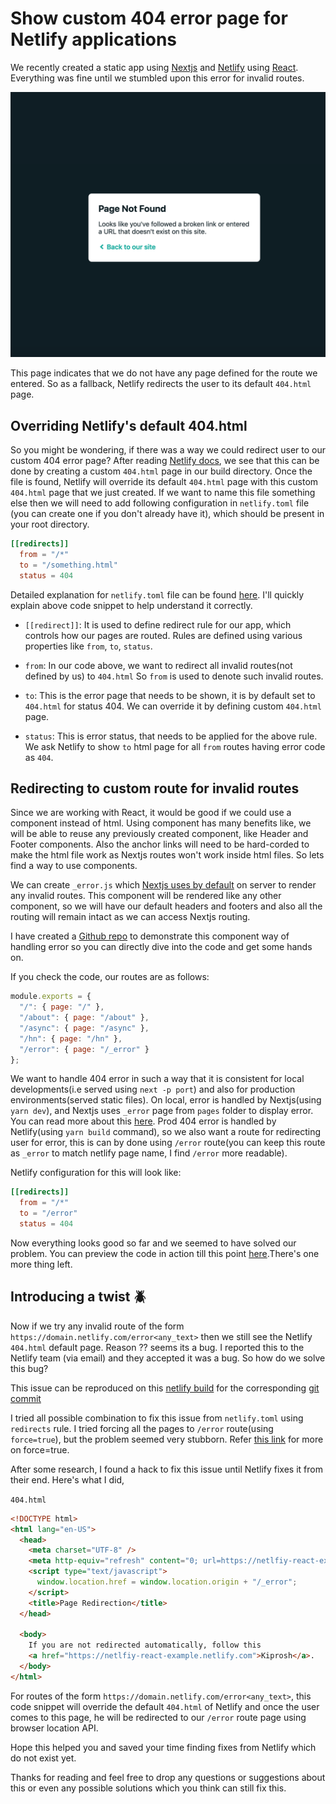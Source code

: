 # Show custom 404 error page for Netlify applications

We recently created a static app using [Nextjs](https://nextjs.org/) and [Netlify](https://netlify.com) using [React](https://reactjs.org/). Everything was fine until we stumbled upon this error for invalid routes.

![Netlify 404 page =400x400](netlify-404.png)

This page indicates that we do not have any page defined for the route we entered. So as a fallback, Netlify redirects the user to its default `404.html` page.

## Overriding Netlify's default 404.html

So you might be wondering, if there was a way we could redirect user to our custom 404 error page? After reading [Netlify docs](https://www.netlify.com/docs/redirects/#custom-404), we see that this can be done by creating a custom `404.html` page in our build directory. Once the file is found, Netlify will override its default `404.html` page with this custom `404.html` page that we just created. If we want to name this file something else then we will need to add following configuration in `netlify.toml` file (you can create one if you don't already have it), which should be present in your root directory.

```toml
[[redirects]]
  from = "/*"
  to = "/something.html"
  status = 404
```

Detailed explanation for `netlify.toml` file can be found [here](https://www.netlify.com/docs/netlify-toml-reference/). I'll quickly explain above code snippet to help understand it correctly.

- `[[redirect]]`: It is used to define redirect rule for our app, which controls how our pages are routed. Rules are defined using various properties like `from`, `to`, `status`.

- `from`: In our code above, we want to redirect all invalid routes(not defined by us) to `404.html` So `from` is used to denote such invalid routes.

- `to`: This is the error page that needs to be shown, it is by default set to `404.html` for status 404. We can override it by defining custom `404.html` page.

- `status`: This is error status, that needs to be applied for the above rule. We ask Netlify to show `to` html page for all `from` routes having error code as `404`.

## Redirecting to custom route for invalid routes

Since we are working with React, it would be good if we could use a component instead of html. Using component has many benefits like, we will be able to reuse any previously created component, like Header and Footer components. Also the anchor links will need to be hard-corded to make the html file work as Nextjs routes won't work inside html files. So lets find a way to use components.

We can create `_error.js` which [Nextjs uses by default](https://nextjs.org/docs/#custom-error-handling) on server to render any invalid routes. This component will be rendered like any other component, so we will have our default headers and footers and also all the routing will remain intact as we can access Nextjs routing.

I have created a [Github repo](https://github.com/trojanh/nextjs-react-example) to demonstrate this component way of handling error so you can directly dive into the code and get some hands on.

If you check the code, our routes are as follows:

```js
module.exports = {
  "/": { page: "/" },
  "/about": { page: "/about" },
  "/async": { page: "/async" },
  "/hn": { page: "/hn" },
  "/error": { page: "/_error" }
};
```

We want to handle 404 error in such a way that it is consistent for local developments(i.e served using `next -p port`) and also for production environments(served static files). On local, error is handled by Nextjs(using `yarn dev`), and Nextjs uses `_error` page from `pages` folder to display error. You can read more about this [here](https://nextjs.org/docs/#custom-error-handling). Prod 404 error is handled by Netlify(using `yarn build` command), so we also want a route for redirecting user for error, this is can by done using `/error` route(you can keep this route as `_error` to match netlify page name, I find `/error` more readable).

Netlify configuration for this will look like:

```toml
[[redirects]]
  from = "/*"
  to = "/error"
  status = 404
```

Now everything looks good so far and we seemed to have solved our problem. You can preview the code in action till this point [here](https://5ca210ea90b5fe0008422eae--netlfiy-react-example.netlify.com/).There's one more thing left.

## Introducing a twist :beetle:

Now if we try any invalid route of the form `https://domain.netlify.com/error<any_text>` then we still see the Netlify `404.html` default page. Reason ?? seems its a bug. I reported this to the Netlify team (via email) and they accepted it was a bug. So how do we solve this bug?

This issue can be reproduced on this [netlify build](https://5ca210ea90b5fe0008422eae--netlfiy-react-example.netlify.com/errorsadasd) for the corresponding [git commit](https://github.com/trojanh/nextjs-react-example/commit/b2616add5474752fee233fb502231290bbfe104e)

I tried all possible combination to fix this issue from `netlify.toml` using `redirects` rule. I tried forcing all the pages to `/error` route(using `force=true`), but the problem seemed very stubborn. Refer [this link](https://www.netlify.com/docs/netlify-toml-reference/#redirects) for more on force=true.

After some research, I found a hack to fix this issue until Netlify fixes it from their end. Here's what I did,

`404.html`

```html
<!DOCTYPE html>
<html lang="en-US">
  <head>
    <meta charset="UTF-8" />
    <meta http-equiv="refresh" content="0; url=https://netlfiy-react-example.netlify.com" />
    <script type="text/javascript">
      window.location.href = window.location.origin + "/_error";
    </script>
    <title>Page Redirection</title>
  </head>

  <body>
    If you are not redirected automatically, follow this
    <a href="https://netlfiy-react-example.netlify.com">Kiprosh</a>.
  </body>
</html>
```

For routes of the form `https://domain.netlify.com/error<any_text>`, this code snippet will override the default `404.html` of Netlify and once the user comes to this page, he will be redirected to our `/error` route page using browser location API.

Hope this helped you and saved your time finding fixes from Netlify which do not exist yet.

Thanks for reading and feel free to drop any questions or suggestions about this or even any possible solutions which you think can still fix this.

